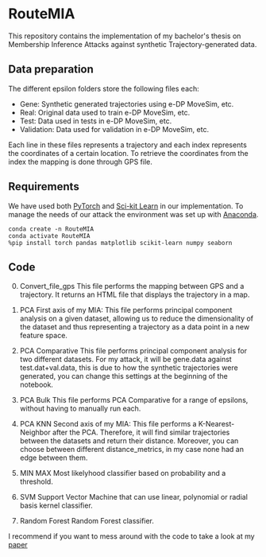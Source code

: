# RouteMIA
This repository contains the implementation of my bachelor's thesis on Membership Inference Attacks against synthetic Trajectory-generated data.

## Data preparation
The different epsilon folders store the following files each:
- Gene: Synthetic generated trajectories using e-DP MoveSim, etc.
- Real: Original data used to train e-DP MoveSim, etc.
- Test: Data used in tests in e-DP MoveSim, etc.
- Validation: Data used for validation in e-DP MoveSim, etc.

Each line in these files represents a trajectory and each index represents the coordinates of a certain location. To retrieve the coordinates from the index the mapping is done through GPS file.


## Requirements
We have used both [PyTorch](https://pytorch.org/) and [Sci-kit Learn](https://scikit-learn.org/stable/) in our implementation. To manage the needs of our attack the environment was set up with [Anaconda](https://www.anaconda.com/download/).

```
conda create -n RouteMIA
conda activate RouteMIA
%pip install torch pandas matplotlib scikit-learn numpy seaborn
```
## Code
0. Convert_file_gps
This file performs the mapping between GPS and a trajectory. It returns an HTML file that displays the trajectory in a map.

1. PCA
First axis of my MIA: This file performs principal component analysis on a given dataset, allowing us to reduce the dimensionality of the dataset and thus representing a trajectory as a data point in a new feature space.

2. PCA Comparative
This file performs principal component analysis for two different datasets. For my attack, it will be gene.data against test.dat+val.data, this is due to how the synthetic trajectories were generated, you can change this settings at the beginning of the notebook.

3. PCA Bulk
This file performs PCA Comparative for a range of epsilons, without having to manually run each.

4. PCA KNN
Second axis of my MIA: This file performs a K-Nearest-Neighbor after the PCA. Therefore, it will find similar trajectories between the datasets and return their distance. Moreover, you can choose between different distance_metrics, in my case none had an edge between them.

6. MIN MAX
Most likelyhood classifier based on probability and a threshold.

8. SVM
Support Vector Machine that can use linear, polynomial or radial basis kernel classifier.

10. Random Forest
Random Forest classifier.
        
I recommend if you want to mess around with the code to take a look at my [paper](https://upcommons.upc.edu/handle/2117/412722)
